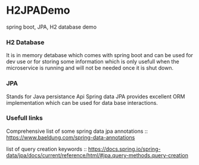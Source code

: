 # H2JPADemo
spring boot, JPA, H2 database demo

### H2 Database

It is in memory detabase which comes with spring boot and can be used for dev use or for storing some information which is only usefull when the microservice is running and will not be needed once it is shut down.

### JPA

Stands for Java persistance Api Spring data JPA provides excellent ORM implementation which can be used for data base interactions.

### Usefull links

Comprehensive list of some spring data jpa annotations :: https://www.baeldung.com/spring-data-annotations

list of query creation keywords :: https://docs.spring.io/spring-data/jpa/docs/current/reference/html/#jpa.query-methods.query-creation


